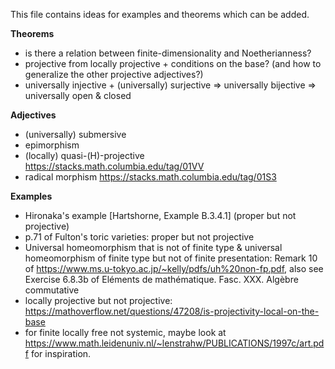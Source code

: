 This file contains ideas for examples and theorems which can be added.

**Theorems**
- is there a relation between finite-dimensionality and Noetherianness?
- projective from locally projective + conditions on the base? (and how to generalize the other projective adjectives?)
- universally injective + (universally) surjective => universally bijective => universally open & closed

**Adjectives**
- (universally) submersive
- epimorphism
- (locally) quasi-(H)-projective https://stacks.math.columbia.edu/tag/01VV
- radical morphism https://stacks.math.columbia.edu/tag/01S3

**Examples**
- Hironaka's example [Hartshorne, Example B.3.4.1] (proper but not projective)
- p.71 of Fulton's toric varieties: proper but not projective
- Universal homeomorphism that is not of finite type & universal homeomorphism of finite type but not of finite presentation: Remark 10 of https://www.ms.u-tokyo.ac.jp/~kelly/pdfs/uh%20non-fp.pdf, also see Exercise 6.8.3b of Eléments de mathématique. Fasc. XXX. Algèbre commutative
- locally projective but not projective: https://mathoverflow.net/questions/47208/is-projectivity-local-on-the-base
- for finite locally free not systemic, maybe look at https://www.math.leidenuniv.nl/~lenstrahw/PUBLICATIONS/1997c/art.pdf for inspiration. 